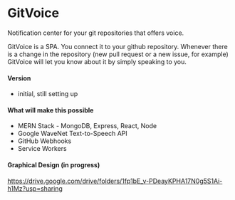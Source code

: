 # GitVoice
Notification center for your git repositories that offers voice.

GitVoice is a SPA. You connect it to your github repository. Whenever there is a change in the repository (new pull request or a new issue, for example) GitVoice will let you know about it by simply speaking to you. 

#### Version
* initial, still setting up

#### What will make this possible

* MERN Stack - MongoDB, Express, React, Node
* Google WaveNet Text-to-Speech API
* GitHub Webhooks
* Service Workers

#### Graphical Design (in progress) 
https://drive.google.com/drive/folders/1fp1bE_v-PDeayKPHA17N0g5S1Ai-h1Mz?usp=sharing